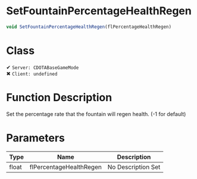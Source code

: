 # SetFountainPercentageHealthRegen
```js
void SetFountainPercentageHealthRegen(flPercentageHealthRegen)
```
# Class
✔ `Server: CDOTABaseGameMode`  
✖ `Client: undefined`  

# Function Description
Set the percentage rate that the fountain will regen health. (-1 for default)
# Parameters
Type|Name|Description
--|--|--
float|flPercentageHealthRegen|No Description Set
